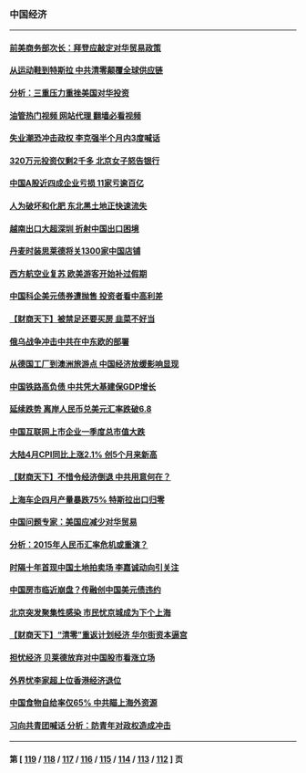 ### 中国经济
---
#### [前美商务部次长：拜登应敲定对华贸易政策](../../pages/ncid283/n13736985.md?05150445) 
#### [从运动鞋到特斯拉 中共清零颠覆全球供应链](../../pages/ncid283/n13736996.md?05150445) 
#### [分析：三重压力重挫美国对华投资](../../pages/ncid283/n13731653.md?05150445) 
#### [油管热门视频 网站代理 翻墙必看视频](http://209.222.30.114:81/youtube.html?05150445)
#### [失业潮恐冲击政权 李克强半个月内3度喊话](../../pages/ncid283/n13736842.md?05150445) 
#### [320万元投资仅剩2千多 北京女子怒告银行](../../pages/ncid283/n13736856.md?05150445) 
#### [中国A股近四成企业亏损 11家亏逾百亿](../../pages/ncid283/n13736511.md?05150445) 
#### [人为破坏和化肥 东北黑土地正快速流失](../../pages/ncid283/n13736483.md?05150445) 
#### [越南出口大超深圳 折射中国出口困境](../../pages/ncid283/n13736418.md?05150445) 
#### [丹麦时装思莱德将关1300家中国店铺](../../pages/ncid283/n13736064.md?05150445) 
#### [西方航空业复苏 欧美游客开始补过假期](../../pages/ncid283/n13735890.md?05150445) 
#### [中国科企美元债券遭抛售 投资者看中高利差](../../pages/ncid283/n13735182.md?05150445) 
#### [【财商天下】被禁足还要买房 韭菜不好当](../../pages/ncid283/n13734833.md?05150445) 
#### [俄乌战争冲击中共在中东欧的部署](../../pages/ncid283/n13734903.md?05150445) 
#### [从德国工厂到澳洲旅游点 中国经济放缓影响显现](../../pages/ncid283/n13734773.md?05150445) 
#### [中国铁路高负债 中共凭大基建保GDP增长](../../pages/ncid283/n13734868.md?05150445) 
#### [延续跌势 离岸人民币兑美元汇率跌破6.8](../../pages/ncid283/n13734230.md?05150445) 
#### [中国互联网上市企业一季度总市值大跌](../../pages/ncid283/n13734337.md?05150445) 
#### [大陆4月CPI同比上涨2.1% 创5个月来新高](../../pages/ncid283/n13733961.md?05150445) 
#### [【财商天下】不惜令经济倒退 中共用意何在？](../../pages/ncid283/n13733588.md?05150445) 
#### [上海车企四月产量暴跌75% 特斯拉出口归零](../../pages/ncid283/n13733278.md?05150445) 
#### [中国问题专家：美国应减少对华贸易](../../pages/ncid283/n13733444.md?05150445) 
#### [分析：2015年人民币汇率危机或重演？](../../pages/ncid283/n13733648.md?05150445) 
#### [时隔十年首现中国土地拍卖场 李嘉诚动向引关注](../../pages/ncid283/n13733574.md?05150445) 
#### [中国房市临近崩盘？传融创中国美元债违约](../../pages/ncid283/n13733285.md?05150445) 
#### [北京突发聚集性感染 市民忧京城成为下个上海](../../pages/ncid283/n13732920.md?05150445) 
#### [【财商天下】“清零”重返计划经济 华尔街资本逼宫](../../pages/ncid283/n13732331.md?05150445) 
#### [担忧经济 贝莱德放弃对中国股市看涨立场](../../pages/ncid283/n13732374.md?05150445) 
#### [外界忧李家超上位香港经济退位](../../pages/ncid283/n13732290.md?05150445) 
#### [中国食物自给率仅65% 中共瞄上海外资源](../../pages/ncid283/n13732272.md?05150445) 
#### [习向共青团喊话 分析：防青年对政权造成冲击](../../pages/ncid283/n13732150.md?05150445) 

---
#### 第 [ [119](./119.md?05150445) / [118](./118.md?05150445) / [117](./117.md?05150445) / [116](./116.md?05150445) / [115](./115.md?05150445) / [114](./114.md?05150445) / [113](./113.md?05150445) / [112](./112.md?05150445) ] 页
